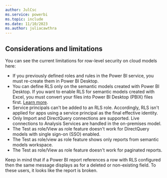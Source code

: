 ```yaml
---
author: JulCsc
ms.service: powerbi
ms.topic: include
ms.date: 11/10/2023
ms.author: juliacawthra
---
```


## Considerations and limitations

You can see the current limitations for row-level security on cloud models here:

* If you previously defined roles and rules in the Power BI service, you must re-create them in Power BI Desktop.
* You can define RLS only on the semantic models created with Power BI Desktop. If you want to enable RLS for semantic models created with Excel, you must convert your files into Power BI Desktop (PBIX) files first. [Learn more](/power-bi/connect-data/desktop-import-excel-workbooks).
* Service principals can't be added to an RLS role. Accordingly, RLS isn't applied for apps using a service principal as the final effective identity.
* Only Import and DirectQuery connections are supported. Live connections to Analysis Services are handled in the on-premises model.
* The Test as role/View as role feature doesn't work for DirectQuery models with single sign-on (SSO) enabled.
* The Test as role/view as role feature shows only reports from semantic models workspace.
* The Test as role/View as role feature doesn't work for paginated reports.

Keep in mind that if a Power BI report references a row with RLS configured then the same message displays as for a deleted or non-existing field. To these users, it looks like the report is broken.